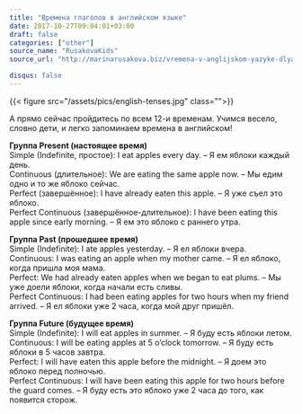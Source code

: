 ```yaml
---
title: "Времена глаголов в английском языке"
date: 2017-10-27T09:04:01+03:00
draft: false
categories: ["other"]
source_name: "RusakovaKids"
source_url: "http://marinarusakova.biz/vremena-v-anglijskom-yazyke-dlya-chajnikov-samaya-naglyadnaya-tablitsa-s-primerami/"

disqus: false
---
```


{{< figure src="/assets/pics/english-tenses.jpg" class="">}}

<!--more-->

А прямо сейчас пройдитесь по всем 12-и временам. Учимся весело, словно дети, и легко запоминаем времена в английском!

**Группа Present (настоящее время)**  
Simple (Indefinite, простое): I eat apples every day. – Я ем яблоки каждый день.  
Continuous (длительное): We are eating the same apple now. – Мы едим одно и то же яблоко сейчас.  
Perfect (завершённое): I have already eaten this apple. – Я уже съел это яблоко.  
Perfect Continuous (завершённое-длительное): I have been eating this apple since early morning. – Я ем это яблоко с раннего утра.  

**Группа Past (прошедшее время)**  
Simple (Indefinite): I ate apples yesterday. – Я ел яблоки вчера.  
Continuous: I was eating an apple when my mother came. – Я ел яблоко, когда пришла моя мама.  
Perfect: We had already eaten apples when we began to eat plums. – Мы уже доели яблоки, когда начали есть сливы.  
Perfect Continuous: I had been eating apples for two hours when my friend arrived. – Я ел яблоки уже 2 часа, когда мой друг пришёл.  

**Группа Future (будущее время)**  
Simple (Indefinite): I will eat apples in summer. – Я буду есть яблоки летом.  
Continuous: I will be eating apples at 5 o’clock tomorrow. – Я буду есть яблоки в 5 часов завтра.  
Perfect: I will have eaten this apple before the midnight. – Я доем это яблоко перед полночью.  
Perfect Continuous: I will have been eating this apple for two hours before the guard comes. – Я буду есть это яблоко уже 2 часа до того, как появится сторож.  
